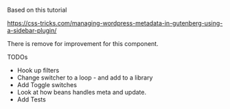 Based on this tutorial

https://css-tricks.com/managing-wordpress-metadata-in-gutenberg-using-a-sidebar-plugin/

There is remove for improvement for this component.

TODOs 
- Hook up filters
- Change switcher to a loop - and add to a library
- Add Toggle switches
- Look at how beans handles meta and update.
- Add Tests
